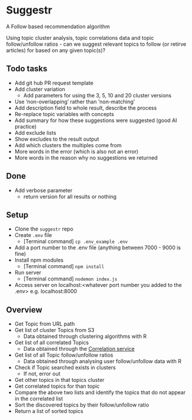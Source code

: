 # Suggestr

A Follow based recommendation algorithm

Using topic cluster analysis, topic correlations data and topic follow/unfollow ratios - can we suggest relevant topics to follow (or retirve articles) for based on any given topic(s)?

## Todo tasks

-   Add git hub PR request template
-   Add cluster variation
    -   Add parameters for using the 3, 5, 10 and 20 cluster versions
-   Use ‘non-overlapping’ rather than ‘non-matching’
-   Add description field to whole result, describe the process
-   Re-replace topic variables with concepts
-   Add summary for how these suggestions were suggested (good AI practice)
-   Add exclude lists
-   Show excludes to the result output
-   Add which clusters the multiples come from
-   More words in the error (which is also not an error)
-   More words in the reason why no suggestions we returned

## Done

-   Add verbose parameter
    -   return version for all results or nothing

## Setup

-   Clone the `suggestr` repo
-   Create `.env` file
    -   [Terminal command] `cp .env_example .env`
-   Add a port number to the .env file (anything between 7000 - 9000 is fine)
-   Install npm modules
    -   [Terminal command] `npm install`
-   Run server
    -   [Terminal command] `nodemon index.js`
-   Access server on localhost:<whatever port number you added to the .env> e.g. localhost:8000

## Overview

-   Get Topic from URL path
-   Get list of cluster Topics from S3
    -   Data obtained through clustering algorithms with R
-   Get list of all correlated Topics
    -   Data obtained through the [Correlation service](http://ftlabs-correlations-topics.herokuapp.com/allCoocs)
-   Get list of all Topic follow/unfollow ratios
    -   Data obtained through analysing user follow/unfollow data with R
-   Check if Topic searched exists in clusters
    -   If not, error out
-   Get other topics in that topics cluster
-   Get correlated topics for than topic
-   Compare the above two lists and identify the topics that do not appear in the correlated list
-   Sort the discovered topics by their follow/unfollow ratio
-   Return a list of sorted topics
